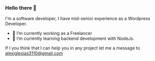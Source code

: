 ### Hello there 👋
I'm a software developer, I have mid-senior experience as a Wordpress Developer.
- 🔭 I’m currently working as a Freelancer
- 🌱 I’m currently learning backend development with NodeJs.

If I you think that I can help you in any project let me a message to [alexiglesias3110@gmail.com](mailto:alexiglesias3110@gmail.com)

